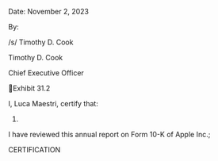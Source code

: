 Date: November 2, 2023

By:

/s/ Timothy D. Cook

Timothy D. Cook

Chief Executive Officer

Exhibit 31.2

I, Luca Maestri, certify that:

1.

I have reviewed this annual report on Form 10-K of Apple Inc.;

CERTIFICATION
